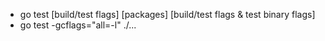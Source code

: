
-  go test [build/test flags] [packages] [build/test flags & test binary flags]
  - go test -gcflags="all=-l" ./...